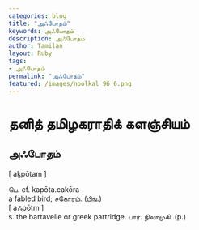 ```yaml
---  
categories: blog  
title: "அஃபோதம்"
keywords: அஃபோதம்  
description: அஃபோதம்
author: Tamilan  
layout: Ruby  
tags:     
- அஃபோதம்
permalink: "அஃபோதம்"  
featured: /images/noolkal_96_6.png  
--- 
```

# தனித் தமிழகராதிக் களஞ்சியம்
## அஃபோதம்

[ aḵpōtam ]  
  
பெ. cf. kapōta.cakōra  
a fabled bird; சகோரம். (பிங்.)  
[ aஃpōtm ]  
s. the bartavelle or greek partridge. பார். நிலாமுகி. (p.)